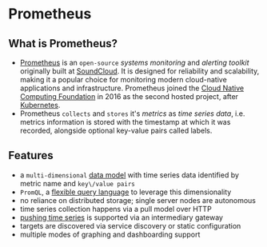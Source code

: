 # Prometheus

## What is Prometheus?

- [Prometheus](https://prometheus.io/) is an `open-source` *systems monitoring* and *alerting toolkit* originally built at [SoundCloud](https://soundcloud.com/). It is designed for reliability and scalability, making it a popular choice for monitoring modern cloud-native applications and infrastructure. Prometheus joined the [Cloud Native Computing Foundation](https://www.cncf.io/) in 2016 as the second hosted project, after [Kubernetes](https://kubernetes.io/).
- Prometheus `collects` and `stores` it's *metrics* as *time series data*, i.e. metrics information is stored with the timestamp at which it was recorded, alongside optional key-value pairs called labels.

## Features

- a `multi-dimensional` [data model](https://prometheus.io/docs/concepts/data_model/) with time series data identified by metric name and `key\/value pairs`
- `PromQL`, a [flexible query language](https://prometheus.io/docs/prometheus/latest/querying/basics/) to leverage this dimensionality
- no reliance on distributed storage; single server nodes are autonomous
- time series collection happens via a pull model over HTTP
- [pushing time series](https://prometheus.io/docs/instrumenting/pushing/) is supported via an intermediary gateway
- targets are discovered via service discovery or static configuration
- multiple modes of graphing and dashboarding support

